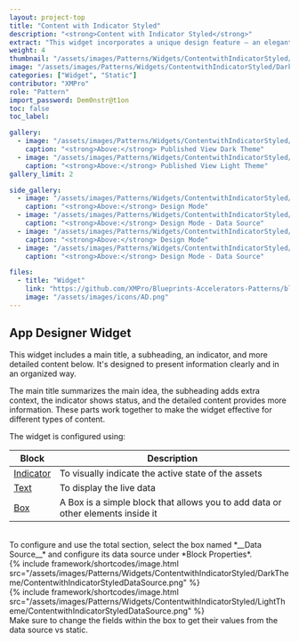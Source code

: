 ```yaml
---
layout: project-top
title: "Content with Indicator Styled"
description: "<strong>Content with Indicator Styled</strong>"
extract: "This widget incorporates a unique design feature — an elegant vertical line positioned beneath the primary heading."
weight: 4
thumbnail: "/assets/images/Patterns/Widgets/ContentwithIndicatorStyled/DarkTheme/ContentwithIndicatorStyledPublishedMode.png"
image: "/assets/images/Patterns/Widgets/ContentwithIndicatorStyled/DarkTheme/ContentwithIndicatorStyledPublishedMode.png"
categories: ["Widget", "Static"]
contributor: "XMPro"
role: "Pattern"
import_password: Dem0nstr@t1on
toc: false
toc_label: 

gallery:
  - image: "/assets/images/Patterns/Widgets/ContentwithIndicatorStyled/DarkTheme/ContentwithIndicatorStyledPublishedMode.png"
    caption: "<strong>Above:</strong> Published View Dark Theme"
  - image: "/assets/images/Patterns/Widgets/ContentwithIndicatorStyled/LightTheme/ContentwithIndicatorStyledPublishedMode.png"
    caption: "<strong>Above:</strong> Published View Light Theme"
gallery_limit: 2

side_gallery:
  - image: "/assets/images/Patterns/Widgets/ContentwithIndicatorStyled/DarkTheme/ContentwithIndicatorStyledDesignMode.png"
    caption: "<strong>Above:</strong> Design Mode"
  - image: "/assets/images/Patterns/Widgets/ContentwithIndicatorStyled/DarkTheme/ContentwithIndicatorStyledDataSource.png"
    caption: "<strong>Above:</strong> Design Mode - Data Source"
  - image: "/assets/images/Patterns/Widgets/ContentwithIndicatorStyled/LightTheme/ContentwithIndicatorStyledDesignMode.png"
    caption: "<strong>Above:</strong> Design Mode"
  - image: "/assets/images/Patterns/Widgets/ContentwithIndicatorStyled/LightTheme/ContentwithIndicatorStyledDataSource.png"
    caption: "<strong>Above:</strong> Design Mode - Data Source"

files:
  - title: "Widget"
    link: "https://github.com/XMPro/Blueprints-Accelerators-Patterns/blob/master/Patterns/Widgets/Content%20with%20Indicator%20Styled.xwid"
    image: "/assets/images/icons/AD.png"
---
```


## App Designer Widget
This widget includes a main title, a subheading, an indicator, and more detailed content below. It's designed to present information clearly and in an organized way. 

The main title summarizes the main idea, the subheading adds extra context, the indicator shows status, and the detailed content provides more information. These parts work together to make the widget effective for different types of content.

The widget is configured using: 

| Block                                  | Description                                                  |
| -------------------------------------- | ------------------------------------------------------------ |
| [Indicator](https://documentation.xmpro.com/blocks-toolbox/basic/indicator) | To visually indicate the active state of the assets |
| [Text](https://documentation.xmpro.com/blocks-toolbox/basic/text) | To display the live data |
| [Box](https://documentation.xmpro.com/blocks-toolbox/layout/box-and-data-repeater-box) | A Box is a simple block that allows you to add data or other elements inside it |

<br />
To configure and use the total section, select the box named *__Data Source__* and configure its data source under *Block Properties*.  
<div class="inline_image">{% include framework/shortcodes/image.html src="/assets/images/Patterns/Widgets/ContentwithIndicatorStyled/DarkTheme/ContentwithIndicatorStyledDataSource.png" %}</div>
<div class="inline_image">{% include framework/shortcodes/image.html src="/assets/images/Patterns/Widgets/ContentwithIndicatorStyled/LightTheme/ContentwithIndicatorStyledDataSource.png" %}</div>
Make sure to change the fields within the box to get their values from the data source vs static.